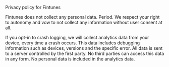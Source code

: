 Privacy policy for Fintunes

Fintunes does not collect any personal data. Period. We respect your right to
autonomy and vow to not collect any information without user consent at all.

If you opt-in to crash logging, we will collect analytics data from your device,
every time a crash occurs. This data includes debugging information such as
devices, versions and the specific error. All data is sent to a server
controlled by the first party. No third parties can access this data in any
form. No personal data is included in the analytics data.